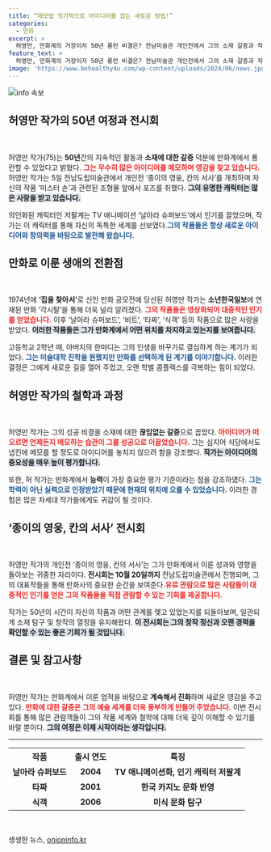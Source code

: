 ```yaml
---
title: “메모법 젓가락으로 아이디어를 잡는 새로운 방법!”
categories:
  - 만화
excerpt: >
  허영만, 만화계의 거장이자 50년 롱런 비결은? 전남미술관 개인전에서 그의 소재 갈증과 작품 여정을 조명한다. ‘식객’과 ‘타짜’의 저자가 전하는 창작의 고민, 놓치지 마세요!
feature_text: >
  허영만, 만화계의 거장이자 50년 롱런 비결은? 전남미술관 개인전에서 그의 소재 갈증과 작품 여정을 조명한다. ‘식객’과 ‘타짜’의 저자가 전하는 창작의 고민, 놓치지 마세요!
image: 'https://www.behealthy4u.com/wp-content/uploads/2024/06/news.jpg'
---
```


<p><img src="https://www.behealthy4u.com/wp-content/uploads/2024/06/news.jpg" alt="info 속보" /></p>

<h2 data-ke-size="size26">허영만 작가의 50년 여정과 전시회</h2>

<p data-ke-size="size16">&nbsp;</p>

<p>허영만 작가(75)는 <b>50년</b>간의 지속적인 활동과 <b>소재에 대한 갈증</b> 덕분에 만화계에서 롱런할 수 있었다고 밝혔다. <b><span style="color: #ee2323;">그는 무수히 많은 아이디어를 메모하며 영감을 찾고 있습니다.</span></b> 허영만 작가는 5일 전남도립미술관에서 개인전 ‘종이의 영웅, 칸의 서사’를 개최하며 자신의 작품 ‘미스터 손’과 관련된 조형물 앞에서 포즈를 취했다. <b><span style="background-color: #21538527;">그의 유명한 캐릭터는 많은 사랑을 받고 있습니다.</span></b></p>

<p>의인화된 캐릭터인 저팔계는 TV 애니메이션 ‘날아라 슈퍼보드’에서 인기를 끌었으며, 작가는 이 캐릭터를 통해 자신의 독특한 세계를 선보였다.<b><span style="color: #1a5490;">그의 작품들은 항상 새로운 아이디어와 창의력을 바탕으로 발전해 왔습니다.</span></b></p>

<h2 data-ke-size="size26">만화로 이룬 생애의 전환점</h2>

<p data-ke-size="size16">&nbsp;</p>

<p>1974년에 <b>‘집을 찾아서’</b>로 신인 만화 공모전에 당선된 허영만 작가는 <b>소년한국일보</b>에 연재된 만화 ‘각시탈’을 통해 더욱 널리 알려졌다. <b><span style="color: #ee2323;">그의 작품들은 영상화되어 대중적인 인기를 얻었습니다.</span></b> 이후 ‘날아라 슈퍼보드’, ‘비트’, ‘타짜’, ‘식객’ 등의 작품으로 많은 사랑을 받았다. <b><span style="background-color: #21538527;">이러한 작품들은 그가 만화계에서 어떤 위치를 차지하고 있는지를 보여줍니다.</span></b></p>

<p>고등학교 2학년 때, 아버지의 한마디는 그의 인생을 바꾸기로 결심하게 하는 계기가 되었다. <b><span style="color: #1a5490;">그는 미술대학 진학을 원했지만 만화를 선택하게 된 계기를 이야기합니다.</span></b> 이러한 결정은 그에게 새로운 길을 열어 주었고, 오랜 학벌 콤플렉스를 극복하는 힘이 되었다.</p>

<h2 data-ke-size="size26">허영만 작가의 철학과 과정</h2>

<p data-ke-size="size16">&nbsp;</p>

<p>허영만 작가는 그의 성공 비결을 소재에 대한 <b>끊임없는 갈증</b>으로 꼽았다. <b><span style="color: #ee2323;">아이디어가 떠오르면 언제든지 메모하는 습관이 그를 성공으로 이끌었습니다.</span></b> 그는 심지어 식당에서도 냅킨에 메모를 할 정도로 아이디어를 놓치지 않으려 함을 강조했다. <b><span style="background-color: #21538527;">작가는 아이디어의 중요성을 매우 높이 평가합니다.</span></b></p>

<p>또한, 허 작가는 만화계에서 <b>능력</b>이 가장 중요한 평가 기준이라는 점을 강조하였다. <b><span style="color: #1a5490;">그는 학력이 아닌 실력으로 인정받았기 때문에 현재의 위치에 오를 수 있었습니다.</span></b> 이러한 경험은 많은 차세대 작가들에게도 귀감이 될 것이다.</p>

<h2 data-ke-size="size26">‘종이의 영웅, 칸의 서사’ 전시회</h2>

<p data-ke-size="size16">&nbsp;</p>

<p>허영만 작가의 개인전 ‘종이의 영웅, 칸의 서사’는 그가 만화계에서 이룬 성과와 영향을 돌아보는 귀중한 자리이다. <b>전시회는 10월 20일까지</b> 전남도립미술관에서 진행되며, 그의 대표작들을 통해 만화사의 중요한 순간을 보여준다.<b><span style="color: #ee2323;">유료 관람으로 많은 사람들이 대중적인 인기를 얻은 그의 작품들을 직접 관람할 수 있는 기회를 제공합니다.</span></b></p>

<p>작가는 50년의 시간이 자신의 작품과 어떤 관계를 맺고 있었는지를 되돌아보며, 일관되게 소재 탐구 및 창작의 열정을 유지해왔다. <b><span style="background-color: #21538527;">이 전시회는 그의 창작 정신과 오랜 경력을 확인할 수 있는 좋은 기회가 될 것입니다.</span></b></p>

<h2 data-ke-size="size26">결론 및 참고사항</h2>

<p data-ke-size="size16">&nbsp;</p>

<p>허영만 작가는 만화계에서 이룬 업적을 바탕으로 <b>계속해서 진화</b>하며 새로운 영감을 주고 있다. <b><span style="color: #ee2323;">만화에 대한 갈증은 그의 예술 세계를 더욱 풍부하게 만들어 주었습니다.</span></b> 이번 전시회를 통해 많은 관람객들이 그의 작품 세계와 철학에 대해 더욱 깊이 이해할 수 있기를 바랄 뿐이다. <b><span style="background-color: #21538527;">그의 여정은 이제 시작이라는 생각입니다.</span></b> </p>

<hr>

<table style="width: 100%;">
  <tr>
    <th><b>작품</b></th>
    <th><b>출시 연도</b></th>
    <th><b>특징</b></th>
  </tr>
  <tr>
    <td style="text-align: center; height: 17px;"><b>날아라 슈퍼보드</b></td>
    <td style="text-align: center; height: 17px;"><b>2004</b></td>
    <td style="text-align: center; height: 17px;"><b>TV 애니메이션화, 인기 캐릭터 저팔계</b></td>
  </tr>
  <tr>
    <td style="text-align: center; height: 17px;"><b>타짜</b></td>
    <td style="text-align: center; height: 17px;"><b>2001</b></td>
    <td style="text-align: center; height: 17px;"><b>한국 카지노 문화 반영</b></td>
  </tr>
  <tr>
    <td style="text-align: center; height: 17px;"><b>식객</b></td>
    <td style="text-align: center; height: 17px;"><b>2006</b></td>
    <td style="text-align: center; height: 17px;"><b>미식 문화 탐구</b></td>
  </tr>
</table>

<p data-ke-size="size16">&nbsp;</p>
생생한 뉴스, <a href="https://onioninfo.kr" rel="dofollow">onioninfo.kr</a>


